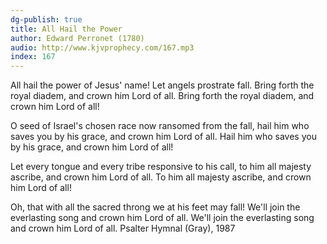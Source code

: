 ```yaml
---
dg-publish: true
title: All Hail the Power
author: Edward Perronet (1780)
audio: http://www.kjvprophecy.com/167.mp3
index: 167
---
```


All hail the power of Jesus' name!
Let angels prostrate fall.
Bring forth the royal diadem,
and crown him Lord of all.
Bring forth the royal diadem,
and crown him Lord of all!

O seed of Israel's chosen race
now ransomed from the fall,
hail him who saves you by his grace,
and crown him Lord of all.
Hail him who saves you by his grace,
and crown him Lord of all!

Let every tongue and every tribe
responsive to his call,
to him all majesty ascribe,
and crown him Lord of all.
To him all majesty ascribe,
and crown him Lord of all!

Oh, that with all the sacred throng
we at his feet may fall!
We'll join the everlasting song
and crown him Lord of all.
We'll join the everlasting song
and crown him Lord of all.
Psalter Hymnal (Gray), 1987
